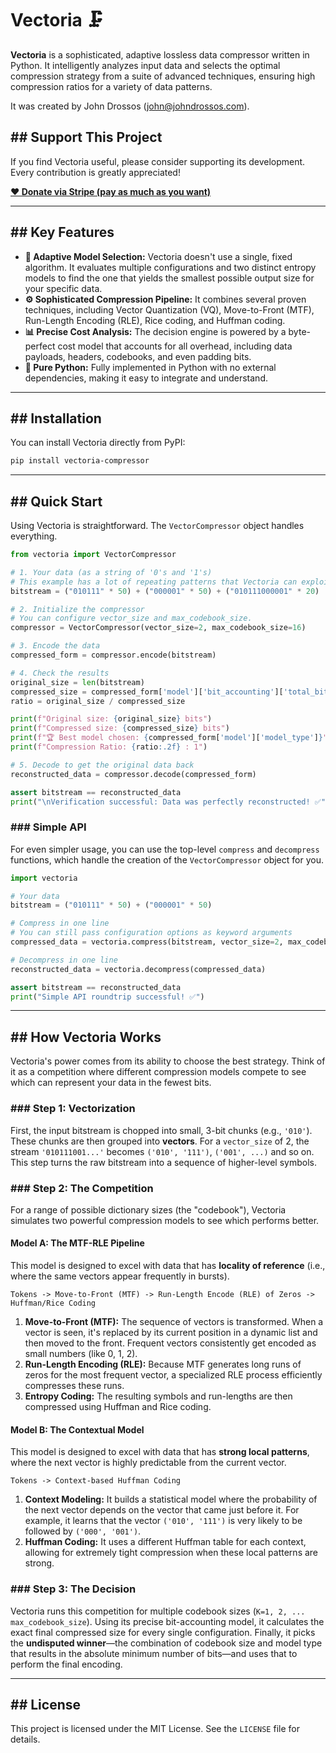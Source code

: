 # Vectoria 🗜️

[](https://pypi.org/project/vectoria/)
[](https://opensource.org/licenses/MIT)

**Vectoria** is a sophisticated, adaptive lossless data compressor written in Python. It intelligently analyzes input data and selects the optimal compression strategy from a suite of advanced techniques, ensuring high compression ratios for a variety of data patterns.

It was created by John Drossos ([john@johndrossos.com](mailto:john@johndrossos.com)).

## \#\# Support This Project

If you find Vectoria useful, please consider supporting its development. Every contribution is greatly appreciated\!

[**❤️ Donate via Stripe (pay as much as you want)**](https://buy.stripe.com/fZeeVA8dGfEc0XS4gi)

-----

## \#\# Key Features

  * **🧠 Adaptive Model Selection:** Vectoria doesn't use a single, fixed algorithm. It evaluates multiple configurations and two distinct entropy models to find the one that yields the smallest possible output size for your specific data.
  * **⚙️ Sophisticated Compression Pipeline:** It combines several proven techniques, including Vector Quantization (VQ), Move-to-Front (MTF), Run-Length Encoding (RLE), Rice coding, and Huffman coding.
  * **📊 Precise Cost Analysis:** The decision engine is powered by a byte-perfect cost model that accounts for all overhead, including data payloads, headers, codebooks, and even padding bits.
  * **🐍 Pure Python:** Fully implemented in Python with no external dependencies, making it easy to integrate and understand.

-----

## \#\# Installation

You can install Vectoria directly from PyPI:

```bash
pip install vectoria-compressor
```

-----

## \#\# Quick Start

Using Vectoria is straightforward. The `VectorCompressor` object handles everything.

```python
from vectoria import VectorCompressor

# 1. Your data (as a string of '0's and '1's)
# This example has a lot of repeating patterns that Vectoria can exploit.
bitstream = ("010111" * 50) + ("000001" * 50) + ("010111000001" * 20)

# 2. Initialize the compressor
# You can configure vector_size and max_codebook_size.
compressor = VectorCompressor(vector_size=2, max_codebook_size=16)

# 3. Encode the data
compressed_form = compressor.encode(bitstream)

# 4. Check the results
original_size = len(bitstream)
compressed_size = compressed_form['model']['bit_accounting']['total_bits']
ratio = original_size / compressed_size

print(f"Original size: {original_size} bits")
print(f"Compressed size: {compressed_size} bits")
print(f"🏆 Best model chosen: {compressed_form['model']['model_type']}")
print(f"Compression Ratio: {ratio:.2f} : 1")

# 5. Decode to get the original data back
reconstructed_data = compressor.decode(compressed_form)

assert bitstream == reconstructed_data
print("\nVerification successful: Data was perfectly reconstructed! ✅")

```

### \#\#\# Simple API

For even simpler usage, you can use the top-level `compress` and `decompress` functions, which handle the creation of the `VectorCompressor` object for you.

```python
import vectoria

# Your data
bitstream = ("010111" * 50) + ("000001" * 50)

# Compress in one line
# You can still pass configuration options as keyword arguments
compressed_data = vectoria.compress(bitstream, vector_size=2, max_codebook_size=8)

# Decompress in one line
reconstructed_data = vectoria.decompress(compressed_data)

assert bitstream == reconstructed_data
print("Simple API roundtrip successful! ✅")
```

-----

## \#\# How Vectoria Works

Vectoria's power comes from its ability to choose the best strategy. Think of it as a competition where different compression models compete to see which can represent your data in the fewest bits.

### \#\#\# Step 1: Vectorization

First, the input bitstream is chopped into small, 3-bit chunks (e.g., `'010'`). These chunks are then grouped into **vectors**. For a `vector_size` of 2, the stream `'010111001...'` becomes `('010', '111')`, `('001', ...)` and so on. This step turns the raw bitstream into a sequence of higher-level symbols.

### \#\#\# Step 2: The Competition

For a range of possible dictionary sizes (the "codebook"), Vectoria simulates two powerful compression models to see which performs better.

#### **Model A: The MTF-RLE Pipeline**

This model is designed to excel with data that has **locality of reference** (i.e., where the same vectors appear frequently in bursts).

`Tokens -> Move-to-Front (MTF) -> Run-Length Encode (RLE) of Zeros -> Huffman/Rice Coding`

1.  **Move-to-Front (MTF):** The sequence of vectors is transformed. When a vector is seen, it's replaced by its current position in a dynamic list and then moved to the front. Frequent vectors consistently get encoded as small numbers (like 0, 1, 2).
2.  **Run-Length Encoding (RLE):** Because MTF generates long runs of zeros for the most frequent vector, a specialized RLE process efficiently compresses these runs.
3.  **Entropy Coding:** The resulting symbols and run-lengths are then compressed using Huffman and Rice coding.

#### **Model B: The Contextual Model**

This model is designed to excel with data that has **strong local patterns**, where the next vector is highly predictable from the current vector.

`Tokens -> Context-based Huffman Coding`

1.  **Context Modeling:** It builds a statistical model where the probability of the next vector depends on the vector that came just before it. For example, it learns that the vector `('010', '111')` is very likely to be followed by `('000', '001')`.
2.  **Huffman Coding:** It uses a different Huffman table for each context, allowing for extremely tight compression when these local patterns are strong.

### \#\#\# Step 3: The Decision

Vectoria runs this competition for multiple codebook sizes (`K=1, 2, ... max_codebook_size`). Using its precise bit-accounting model, it calculates the exact final compressed size for every single configuration. Finally, it picks the **undisputed winner**—the combination of codebook size and model type that results in the absolute minimum number of bits—and uses that to perform the final encoding.

-----

## \#\# License

This project is licensed under the MIT License. See the `LICENSE` file for details.

